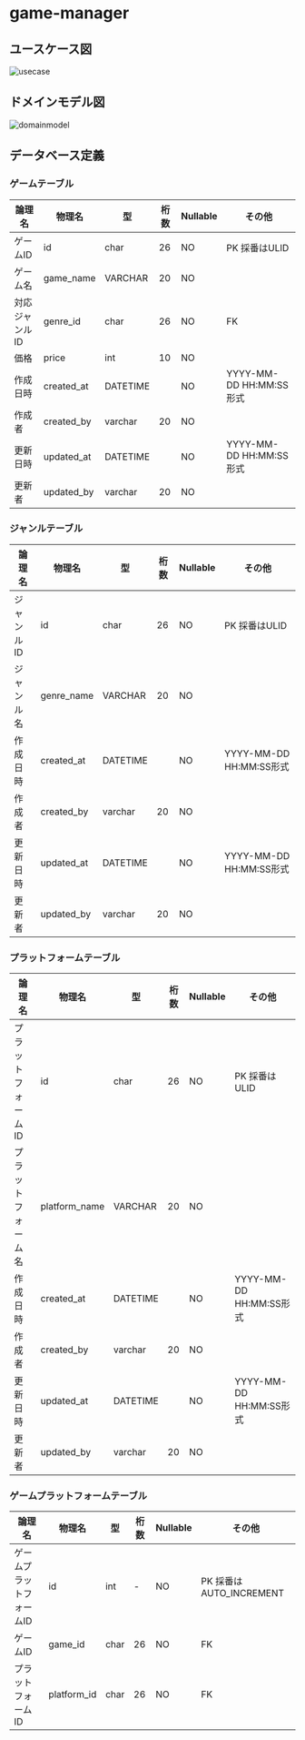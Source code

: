 # game-manager
## ユースケース図
![usecase](https://github.com/renangton/game-manager/assets/97335620/bf52a2ac-94bd-4419-a4d5-2a7f6ed6dcd3)

## ドメインモデル図
![domainmodel](https://github.com/renangton/game-manager/assets/97335620/a96d6887-9a0f-4520-add4-f68433e71895)

## データベース定義
### ゲームテーブル
|論理名|物理名|型|桁数|Nullable|その他|
|---|---|---|---|---|---|
|ゲームID|id|char|26|NO|PK 採番はULID|
|ゲーム名|game_name|VARCHAR|20|NO||
|対応ジャンルID|genre_id|char|26|NO|FK|
|価格|price|int|10|NO||
|作成日時|created_at|DATETIME||NO|YYYY-MM-DD HH:MM:SS形式|
|作成者|created_by|varchar|20|NO||
|更新日時|updated_at|DATETIME||NO|YYYY-MM-DD HH:MM:SS形式|
|更新者|updated_by|varchar|20|NO||
### ジャンルテーブル
|論理名|物理名|型|桁数|Nullable|その他|
|---|---|---|---|---|---|
|ジャンルID|id|char|26|NO|PK 採番はULID|
|ジャンル名|genre_name|VARCHAR|20|NO||
|作成日時|created_at|DATETIME||NO|YYYY-MM-DD HH:MM:SS形式|
|作成者|created_by|varchar|20|NO||
|更新日時|updated_at|DATETIME||NO|YYYY-MM-DD HH:MM:SS形式|
|更新者|updated_by|varchar|20|NO||
### プラットフォームテーブル
|論理名|物理名|型|桁数|Nullable|その他|
|---|---|---|---|---|---|
|プラットフォームID|id|char|26|NO|PK 採番はULID|
|プラットフォーム名|platform_name|VARCHAR|20|NO||
|作成日時|created_at|DATETIME||NO|YYYY-MM-DD HH:MM:SS形式|
|作成者|created_by|varchar|20|NO||
|更新日時|updated_at|DATETIME||NO|YYYY-MM-DD HH:MM:SS形式|
|更新者|updated_by|varchar|20|NO||
### ゲームプラットフォームテーブル
|論理名|物理名|型|桁数|Nullable|その他|
|---|---|---|---|---|---|
|ゲームプラットフォームID|id|int|-|NO|PK 採番はAUTO_INCREMENT|
|ゲームID|game_id|char|26|NO|FK|
|プラットフォームID|platform_id|char|26|NO|FK|
